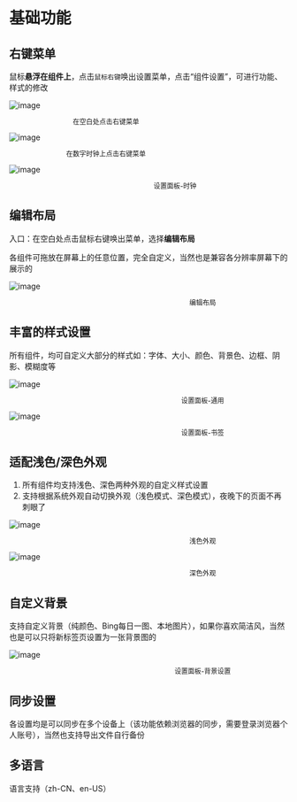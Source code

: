 # 基础功能

## 右键菜单

鼠标**悬浮在组件上**，点击`鼠标右键`唤出设置菜单，点击“组件设置”，可进行功能、样式的修改

<div style="width: 350px;">
  <img src="/images/getting-started/right-menu-general.png" alt="image">
  <p style="font-size: 12px; text-align: center;">在空白处点击右键菜单</p>
</div>
<div style="width: 350px;">
  <img src="/images/general/right-menu-clock.png" alt="image">
  <p style="font-size: 12px; text-align: center;">在数字时钟上点击右键菜单</p>
</div>
<div style="width: 600px;">
  <img src="/images/general/setting-clock.png" alt="image">
  <p style="font-size: 12px; text-align: center;">设置面板-时钟</p>
</div>

## 编辑布局

入口：在空白处点击鼠标右键唤出菜单，选择**编辑布局**

各组件可拖放在屏幕上的任意位置，完全自定义，当然也是兼容各分辨率屏幕下的展示的

<div style="width: 700px;">
  <img src="/images/general/drag-model.png" alt="image">
  <p style="font-size: 12px; text-align: center;">编辑布局</p>
</div>

## 丰富的样式设置


所有组件，均可自定义大部分的样式如：字体、大小、颜色、背景色、边框、阴影、模糊度等

<div style="width: 700px;">
  <img src="/images/general/config-global-style.png" alt="image">
  <p style="font-size: 12px; text-align: center;">设置面板-通用</p>
  <img src="/images/general/config-style.png" alt="image">
  <p style="font-size: 12px; text-align: center;">设置面板-书签</p>
</div>


## 适配浅色/深色外观

1. 所有组件均支持浅色、深色两种外观的自定义样式设置
2. 支持根据系统外观自动切换外观（浅色模式、深色模式），夜晚下的页面不再刺眼了

<div style="width: 700px;">
  <img src="/images/general/light.png" alt="image">
  <p style="font-size: 12px; text-align: center;">浅色外观</p>
  <img src="/images/general/dark.png" alt="image">
  <p style="font-size: 12px; text-align: center;">深色外观</p>
</div>

## 自定义背景

支持自定义背景（纯颜色、Bing每日一图、本地图片），如果你喜欢简洁风，当然也是可以只将新标签页设置为一张背景图的

<div style="width: 700px;">
  <img src="/images/general/config-background.png" alt="image">
  <p style="font-size: 12px; text-align: center;">设置面板-背景设置</p>
</div>

## 同步设置

各设置均是可以同步在多个设备上（该功能依赖浏览器的同步，需要登录浏览器个人账号），当然也支持导出文件自行备份

## 多语言

语言支持（zh-CN、en-US）